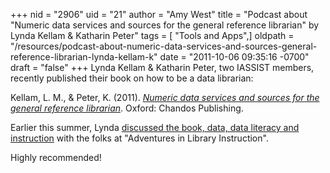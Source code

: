 +++
nid = "2906"
uid = "21"
author = "Amy West"
title = "Podcast about \"Numeric data services and sources for the general reference librarian\" by Lynda Kellam & Katharin Peter"
tags = [ "Tools and Apps",]
oldpath = "/resources/podcast-about-numeric-data-services-and-sources-general-reference-librarian-lynda-kellam-k"
date = "2011-10-06 09:35:16 -0700"
draft = "false"
+++
Lynda Kellam & Katharin Peter, two IASSIST members, recently published
their book on how to be a data librarian:

Kellam, L. M., & Peter, K. (2011). [*Numeric data services and sources
for the general reference
librarian*](http://www.amazon.com/Numeric-Services-Sources-Reference-Librarian/dp/1843345803).
Oxford: Chandos Publishing. 

Earlier this summer, Lynda [discussed the book, data, data literacy and
instruction](http://adlibinstruction.blogspot.com/2011/07/episode-28-she-got-data.html)
with the folks at \"Adventures in Library Instruction\".

Highly recommended!

